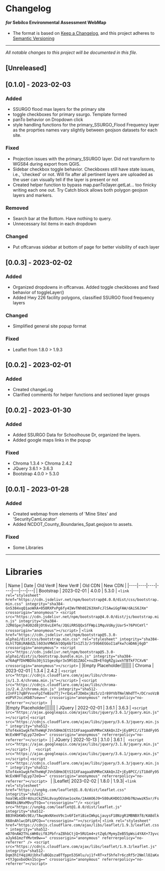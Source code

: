 # Changelog

#### *for* Sebilco Environmental Assessment WebMap
- The format is based on [Keep a Changelog](https://keepachangelog.com/en/1.0.0/), and this project adheres to [Semantic Versioning](https://semver.org/spec/v2.0.0.html)
_____
*All notable changes to this project will be documented in this file.*

## [Unreleased]
## [0.1.0] - 2023-02-03
### Added
- SSURGO flood max layers for the primary site
- toggle checkboxes for primary ssurgo. Template formed
- panTo behavior on Dropdown click
- style handling functions for the primary_SSURGO_Flood Frequency layer as the proprties names vary slightly between geojson datasets for each site.
### Fixed
- Projection issues with the primary_SSURGO layer. Did not transform to WGS84 during export from QGIS.
- Sidebar checkbox toggle behavior. Checkboxes still have state issues, i.e., 'checked' or not. Will fix after all pertinent layers are uploaded as the user can visually tell if the layer is present or not
- Created helper function to bypass map.panTo(layer.getLat... too finicky writing each one out. Try Catch block allows both polygon geojson layers and markers. 

### Removed
- Search bar at the Bottom. Have nothing to query.
- Unnecessary list items in each dropdown

### Changed
- Put offcanvas sidebar at bottom of page for better visibility of each layer

## [0.0.3] - 2023-02-02
### Added
- Organized dropdowns in offcanvas. Added toggle checkboxes and fixed behavior of toggleLayer()
- Added Hwy 226 facility polygons, classified SSURGO flood frequency layers
### Changed
- Simplified general site popup format
### Fixed
- Leaflet from 1.8.0 > 1.9.3


## [0.0.2] - 2023-02-01
### Added
- Created changeLog
- Clarified comments for helper functions and sectioned layer groups
## [0.0.2] - 2023-01-30
### Added
- Added SSURGO Data for Schoolhouse Dr, organized the layers.
- Added google maps links in the popup

### Fixed
- Chroma 1.3.4 > Chroma 2.4.2
- JQuery 3.6.1 > 3.6.3
- Bootstrap 4.0.0 > 5.3.0

## [0.0.1] - 2023-01-28

### Added
- Created webmap from elements of 'Mine Sites' and 'SecurityCamLocator'
- Added NCDOT_County_Boundaries_Spat.geojson to assets.
### Fixed
- Some Libraries


----
# Libraries

| Name | Date | Old Ver# | New Ver# | Old CDN | New CDN |
|----|----|----|----|---|---|---|
| Bootstrap | 2023-02-01 | 4.0.0 | 5.3.0 |    ` <link rel="stylesheet" href="https://cdn.jsdelivr.net/npm/bootstrap@4.0.0/dist/css/bootstrap.min.css" integrity="sha384-Gn5384xqQ1aoWXA+058RXPxPg6fy4IWvTNh0E263XmFcJlSAwiGgFAW/dAiS6JXm" crossorigin="anonymous"> <script src="https://cdn.jsdelivr.net/npm/bootstrap@4.0.0/dist/js/bootstrap.min.js" integrity="sha384-JZR6Spejh4U02d8jOt6vLEHfe/JQGiRRSQQxSfFWpi1MquVdAyjUar5+76PVCmYl" crossorigin="anonymous"></script> ` |   ` <link href="https://cdn.jsdelivr.net/npm/bootstrap@5.3.0-alpha1/dist/css/bootstrap.min.css" rel="stylesheet" integrity="sha384-GLhlTQ8iRABdZLl6O3oVMWSktQOp6b7In1Zl3/Jr59b6EGGoI1aFkw7cmDA6j6gD" crossorigin="anonymous"> <script src="https://cdn.jsdelivr.net/npm/bootstrap@5.3.0-alpha1/dist/js/bootstrap.bundle.min.js" integrity="sha384-w76AqPfDkMBDXo30jS1Sgez6pr3x5MlQ1ZAGC+nuZB+EYdgRZgiwxhTBTkF7CXvN" crossorigin="anonymous"></script> ` |
|Empty Placeholder|||||||
| Chroma | 2023-02-01 | 1.3.4 | 2.4.2 | ` <script src="https://cdnjs.cloudflare.com/ajax/libs/chroma-js/1.3.4/chroma.min.js"></script> ` | `<script src="https://cdnjs.cloudflare.com/ajax/libs/chroma-js/2.4.2/chroma.min.js" integrity="sha512-zInFF17qBFVvvvFpIfeBzo7Tj7+rQxLeTJDmbxjBz5/zIr89YVbTNelNhdTT+/DCrxoVzBeUPVFJsczKbB7sew==" crossorigin="anonymous" referrerpolicy="no-referrer"></script> ` |\
|Empty Placeholder|||||||
| JQuery | 2022-02-01 | 3.6.1 | 3.6.3 | `<script src="https://ajax.googleapis.com/ajax/libs/jquery/3.6.1/jquery.min.js"></script>`| `<script src="https://cdnjs.cloudflare.com/ajax/libs/jquery/3.6.3/jquery.min.js" integrity="sha512-STof4xm1wgkfm7heWqFJVn58Hm3EtS31XFaagaa8VMReCXAkQnJZ+jEy8PCC/iT18dFy95WcExNHFTqLyp72eQ==" crossorigin="anonymous" referrerpolicy="no-referrer"></script> `|
| JQuery | 2022-10-13 | 3.1.0 | 3.6.1 | `  <script src="https://ajax.googleapis.com/ajax/libs/jquery/3.1.0/jquery.min.js"></script> ` | `  <script src="https://ajax.googleapis.com/ajax/libs/jquery/3.6.1/jquery.min.js"></script>`| `<script src="https://cdnjs.cloudflare.com/ajax/libs/jquery/3.6.3/jquery.min.js" integrity="sha512-STof4xm1wgkfm7heWqFJVn58Hm3EtS31XFaagaa8VMReCXAkQnJZ+jEy8PCC/iT18dFy95WcExNHFTqLyp72eQ==" crossorigin="anonymous" referrerpolicy="no-referrer"></script> ` |
|Leaflet| 2023-02-02 | 1.8.0 | 1.9.3| `<link rel="stylesheet" href="https://unpkg.com/leaflet@1.8.0/dist/leaflet.css" integrity="sha512-hoalWLoI8r4UszCkZ5kL8vayOGVae1oxXe/2A4AO6J9+580uKHDO3JdHb7NzwwzK5xr/Fs0W40kiNHxM9vyTtQ=="crossorigin=""/> <script src="https://unpkg.com/leaflet@1.8.0/dist/leaflet.js" integrity="sha512-BB3hKbKWOc9Ez/TAwyWxNXeoV9c1v6FIeYiBieIWkpLjauysF18NzgR1MBNBXf8/KABdlkX68nAhlwcDFLGPCQ=="crossorigin=""></script>`| `<link rel="stylesheet" href="https://cdnjs.cloudflare.com/ajax/libs/leaflet/1.9.3/leaflet.css" integrity="sha512-mD70nAW2ThLsWH0zif8JPbfraZ8hbCtjQ+5RU1m4+ztZq6/MymyZeB55pWsi4YAX+73yvcaJyk61mzfYMvtm9w==" crossorigin="anonymous" referrerpolicy="no-referrer" /> <script src="https://cdnjs.cloudflare.com/ajax/libs/leaflet/1.9.3/leaflet.js" integrity="sha512-Dqm3h1Y4qiHUjbhxTuBGQsza0Tfppn53SHlu/uj1f+RT+xfShfe7r6czRf5r2NmllO2aKx+tYJgoxboOkn1Scg==" crossorigin="anonymous" referrerpolicy="no-referrer"></script>`
